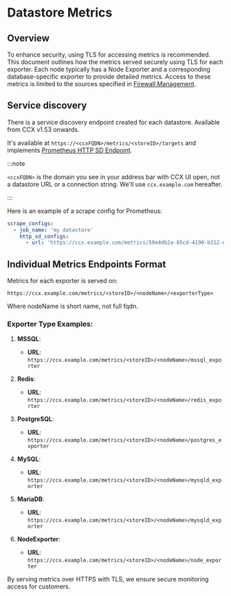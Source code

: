 # Datastore Metrics

## Overview

To enhance security, using TLS for accessing metrics is recommended.
This document outlines how the metrics served securely using TLS for each exporter.
Each node typically has a Node Exporter and a corresponding database-specific exporter to provide detailed metrics.
Access to these metrics is limited to the sources specified in [Firewall Management](Firewall.md).

## Service discovery

There is a service discovery endpoint created for each datastore.
Available from CCX v1.53 onwards.

It's available at `https://<ccxFQDN>/metrics/<storeID>/targets` and
implements [Prometheus HTTP SD Endpoint](https://prometheus.io/docs/prometheus/latest/http_sd/).

:::note

`<ccxFQDN>` is the domain you see in your address bar with CCX UI open, not a datastore URL or a connection string.
We'll use `ccx.example.com` hereafter.

:::

Here is an example of a scrape config for Prometheus:

```yaml
scrape_configs:
  - job_name: 'my datastore'
    http_sd_configs:
      - url: 'https://ccx.example.com/metrics/50e4db2a-85cd-4190-b312-e9e263045b5b/targets'
```

## Individual Metrics Endpoints Format

Metrics for each exporter is served on:

```
https://ccx.example.com/metrics/<storeID>/<nodeName>/<exporterType>
```

Where nodeName is short name, not full fqdn.

### Exporter Type Examples:

1. **MSSQL**:
    - **URL**: `https://ccx.example.com/metrics/<storeID>/<nodeName>/mssql_exporter`

2. **Redis**:
    - **URL**: `https://ccx.example.com/metrics/<storeID>/<nodeName>/redis_exporter`

3. **PostgreSQL**:
    - **URL**: `https://ccx.example.com/metrics/<storeID>/<nodeName>/postgres_exporter`

4. **MySQL**:
    - **URL**: `https://ccx.example.com/metrics/<storeID>/<nodeName>/mysqld_exporter`

5. **MariaDB**:
    - **URL**: `https://ccx.example.com/metrics/<storeID>/<nodeName>/mysqld_exporter`

6. **NodeExporter**:
    - **URL**: `https://ccx.example.com/metrics/<storeID>/<nodeName>/node_exporter`
   
By serving metrics over HTTPS with TLS, we ensure secure monitoring access for customers. 
